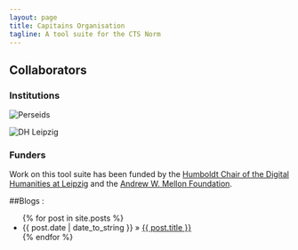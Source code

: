 ```yaml
---
layout: page
title: Capitains Organisation
tagline: A tool suite for the CTS Norm
---
```


## Collaborators

### Institutions
![Perseids](http://perseids.org/perseids_banner31.png)

![DH Leipzig](http://www.dh.uni-leipzig.de/wo/wp-content/uploads/2014/03/logo_dh_wid-300x57.png)

### Funders

Work on this tool suite has been funded by the [Humboldt Chair of the Digital Humanities at Leipzig](http://www.dh.uni-leipzig.de/wo/) and the [Andrew W. Mellon Foundation](http://www.mellon.org/).

##Blogs :

<ul class="posts">
  {% for post in site.posts %}
    <li><span>{{ post.date | date_to_string }}</span> &raquo; <a href="{{ BASE_PATH }}{{ post.url }}">{{ post.title }}</a></li>
  {% endfor %}
</ul>


